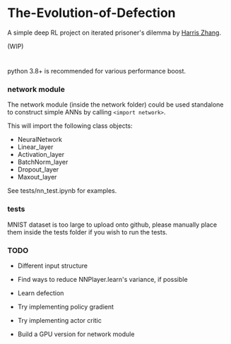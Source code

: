 # The-Evolution-of-Defection
A simple deep RL project on iterated prisoner's dilemma by [Harris Zhang](https://github.com/HarrrrisZhang).

(WIP)

#

python 3.8+ is recommended for various performance boost.

### network module
The network module (inside the network folder) could be used standalone to construct simple ANNs by calling `<import network>`.

This will import the following class objects:
- NeuralNetwork
- Linear_layer
- Activation_layer
- BatchNorm_layer
- Dropout_layer
- Maxout_layer

See tests/nn_test.ipynb for examples.

### tests
MNIST dataset is too large to upload onto github, please manually place them inside the tests folder if you wish to run the tests.

### TODO
- Different input structure
- Find ways to reduce NNPlayer.learn's variance, if possible
- Learn defection

- Try implementing policy gradient
- Try implementing actor critic
- Build a GPU version for network module